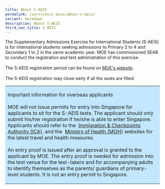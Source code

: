 ```yaml
---
title: About S AEIS
permalink: /services/s-aeis/about-s-aeis/
variant: markdown
description: About S-AEIS
third_nav_title: S AEIS
---
```

<p>The Supplementary Admissions Exercise for International Students (S-AEIS)
is for international students seeking admissions to Primary 2 to 4 and
Secondary 1 to 2 in the&nbsp;same academic year. MOE has commissioned SEAB
to conduct the registration and test administration of this exercise.
<br>
<br>The S-AEIS registration period can be found on&nbsp;<a href="https://www.moe.gov.sg/international-students/s-aeis" rel="noopener noreferrer nofollow" target="_blank"><u>MOE's website</u></a>.
<br>
<br>The S-AEIS registration may close early if all the seats are filled.</p>
<table>
<tbody>
<tr>
<td style="text-align:left;background-color:#c2e7ff;" rowspan="1" colspan="1">
<p>Important information for overseas applicants
<br>
<br>MOE will not issue permits for entry into Singapore for applicants to
sit for the S-AEIS tests. The applicant should only submit his/her registration
if he/she is able to enter Singapore. Applicants should refer to the&nbsp;
<a href="https://safetravel.ica.gov.sg/" rel="noopener noreferrer" target="_blank"><u>Immigration &amp; Checkpoints Authority (ICA)</u>
</a>&nbsp;and the&nbsp; <a href="https://www.moh.gov.sg/covid-19" rel="noopener noreferrer" target="_blank"><u>Ministry of Health (MOH)</u></a>&nbsp;websites
for the latest travel and health measures.
<br>
<br>An entry proof is issued after an approval is granted to the applicant
by MOE. The entry proof is needed for admission into the test venue for
the test-takers and for accompanying adults to identify themselves as the
parents/ guardians of primary-level students. It is not an entry permit
to Singapore.</p>
</td>
</tr>
</tbody>
</table>
<p></p>